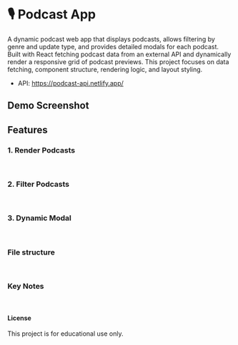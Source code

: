 # 🎙️ Podcast App

A dynamic podcast web app that displays podcasts, allows filtering by genre and update type, and provides detailed modals for each podcast. Built with React fetching podcast data from an external API and dynamically render a responsive grid of podcast previews. This project focuses on data fetching, component structure, rendering logic, and layout styling.

-  API: https://podcast-api.netlify.app/

## Demo Screenshot

## Features  

### 1. Render Podcasts

<br/>

### 2. Filter Podcasts

<br/>

### 3. Dynamic Modal

<br/>

###  File structure

<br/>

###  Key Notes

<br/>

#### License
This project is for educational use only.
